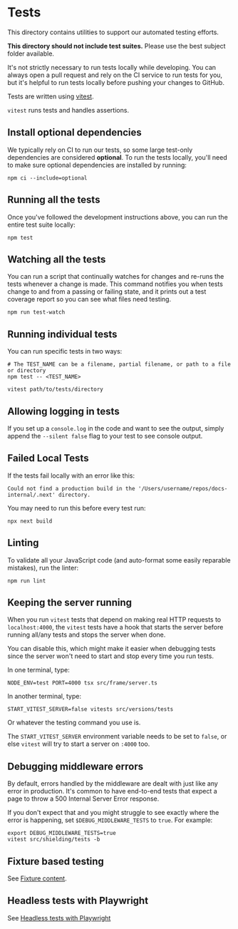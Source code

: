 # Tests

This directory contains utilities to support our automated testing efforts.

**This directory should not include test suites.** Please use the best subject folder available.

It's not strictly necessary to run tests locally while developing. You can
always open a pull request and rely on the CI service to run tests for you,
but it's helpful to run tests locally before pushing your changes to
GitHub.

Tests are written using [vitest](https://vitest.dev/).

`vitest` runs tests and handles assertions.

## Install optional dependencies

We typically rely on CI to run our tests, so some large test-only
dependencies are considered **optional**. To run the tests locally, you'll
need to make sure optional dependencies are installed by running:

```shell
npm ci --include=optional
```

## Running all the tests

Once you've followed the development instructions above, you can run the entire
test suite locally:

```shell
npm test
```

## Watching all the tests

You can run a script that continually watches for changes and
re-runs the tests whenever a change is made. This command notifies you
when tests change to and from a passing or failing state, and it prints
out a test coverage report so you can see what files need testing.

```shell
npm run test-watch
```

## Running individual tests

You can run specific tests in two ways:

```shell
# The TEST_NAME can be a filename, partial filename, or path to a file or directory
npm test -- <TEST_NAME>

vitest path/to/tests/directory
```

## Allowing logging in tests

If you set up a `console.log` in the code and want to see the output, simply append the `--silent false` flag to your test to see console output.

## Failed Local Tests

If the tests fail locally with an error like this:

`Could not find a production build in the '/Users/username/repos/docs-internal/.next' directory.`

You may need to run this before every test run:

```shell
npx next build
```

## Linting

To validate all your JavaScript code (and auto-format some easily reparable mistakes),
run the linter:

```shell
npm run lint
```

## Keeping the server running

When you run `vitest` tests that depend on making real HTTP requests
to `localhost:4000`, the `vitest` tests have a hook that starts the
server before running all/any tests and stops the server when done.

You can disable this, which might make it easier when debugging tests
since the server won't need to start and stop every time you run tests.

In one terminal, type:

```shell
NODE_ENV=test PORT=4000 tsx src/frame/server.ts
```

In another terminal, type:

```shell
START_VITEST_SERVER=false vitests src/versions/tests
```

Or whatever the testing command you use is.

The `START_VITEST_SERVER` environment variable needs to be set to `false`,
or else `vitest` will try to start a server on `:4000` too.

## Debugging middleware errors

By default, errors handled by the middleware are dealt with just like
any error in production. It's common to have end-to-end tests that expect
a page to throw a 500 Internal Server Error response.

If you don't expect that and you might struggle to see exactly where the
error is happening, set `$DEBUG_MIDDLEWARE_TESTS` to `true`. For example:

```shell
export DEBUG_MIDDLEWARE_TESTS=true
vitest src/shielding/tests -b
```

## Fixture based testing

See [Fixture content](src/fixtures/README.md).

## Headless tests with Playwright

See [Headless tests with Playwright](src/fixtures/PLAYWRIGHT.md)
